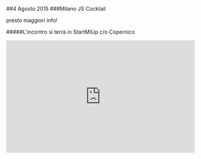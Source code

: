 ##4 Agosto 2015
###Milano JS Cocktail

presto maggiori info!

#####L'incontro si terrà in StartMiUp c/o Copernico
<div class="frame">
<iframe src="https://www.google.com/maps/embed?pb=!1m18!1m12!1m3!1d2797.0069000733693!2d9.20309423016357!3d45.48980579943327!2m3!1f0!2f0!3f0!3m2!1i1024!2i768!4f13.1!3m3!1m2!1s0x0000000000000000%3A0xf85d28f3d532d3b5!2sCopernico+Milano!5e0!3m2!1sen!2sit!4v1431020946555" width="100%" height="300" frameborder="0" style="border:0"></iframe>
</div>
